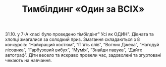 ﻿---
title: Тимбілдинг «Один за ВСІХ»
---

31.10. у 7-А класі було проведено тімбілдінг" Усі як ОДИН". Дівчата та хлопці змагалися за солодкий приз. Змагання складаються з 8 конкурсів: “Найкращий костюм”, “П'ять слів”, “Вогник Джека”, “Нагодуй лісовика”, “Гарбузовий вибух”, “Мумія”, “Знайди павука”, “Дайте автограф”. Діти весело та яскраво провели час, задоволені та згуртовані чекають на навчання.

<slideshow />
